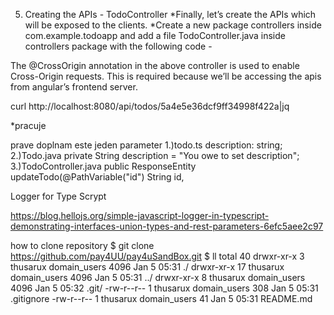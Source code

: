 5. Creating the APIs - TodoController
*Finally, let’s create the APIs which will be exposed to the clients. 
*Create a new package controllers inside com.example.todoapp and add a file TodoController.java inside controllers package with the following code -

The @CrossOrigin annotation in the above controller is used to enable Cross-Origin requests. This is required because we’ll be accessing the apis from angular’s frontend server.

curl http://localhost:8080/api/todos/5a4e5e36dcf9ff34998f422a|jq

*pracuje

prave doplnam este jeden parameter
1.)todo.ts
description: string;
2.)Todo.java
private String description = "You owe to set description";
3.)TodoController.java
public ResponseEntity<Todo> updateTodo(@PathVariable("id") String id,


Logger for Type Scrypt

https://blog.hellojs.org/simple-javascript-logger-in-typescript-demonstrating-interfaces-union-types-and-rest-parameters-6efc5aee2c97

how to clone repository
$ git clone https://github.com/pay4UU/pay4uSandBox.git
$ ll
total 40
drwxr-xr-x  3 thusarux domain_users 4096 Jan  5 05:31 ./
drwxr-xr-x 17 thusarux domain_users 4096 Jan  5 05:31 ../
drwxr-xr-x  8 thusarux domain_users 4096 Jan  5 05:32 .git/
-rw-r--r--  1 thusarux domain_users  308 Jan  5 05:31 .gitignore
-rw-r--r--  1 thusarux domain_users   41 Jan  5 05:31 README.md


